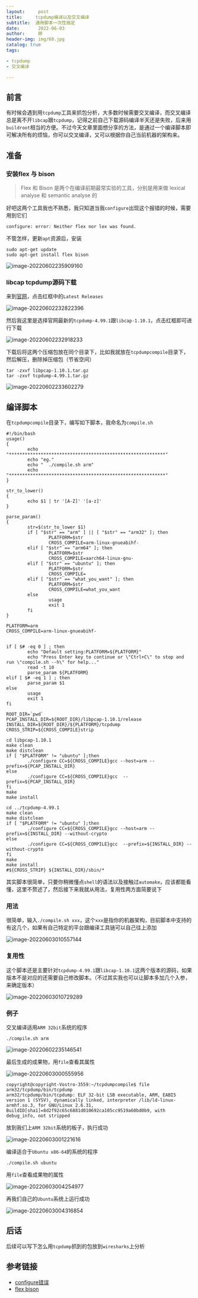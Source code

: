 ```yaml
---
layout:     post   				   
title:     tcpdump编译以及交叉编译			
subtitle:  通用脚本一次性搞定
date:       2022-06-03				
author:     婷                               
header-img: img/68.jpg 
catalog: true 						
tags:								

- tcpdump
- 交叉编译

---
```




## 前言

有时候会遇到用`tcpdump`工具来抓包分析，大多数时候需要交叉编译，而交叉编译总是离不开`libcap`跟`tcpdump`，记得之前自己下载源码编译半天还是失败，后来用`buildroot`相当的方便。不过今天文章里面想分享的方法，是通过一个编译脚本即可解决所有的烦恼，你可以交叉编译，又可以根据你自己当前机器的架构来。



## 准备

### 安装flex 与 bison

> Flex 和 Bison 是两个在编译前期最常实验的工具，分别是用来做 lexical analyse 和 semantic analyse 的

好吧这两个工具我也不熟悉，我只知道当我`configure`出现这个报错的时候，需要用到它们

```shell
configure: error: Neither flex nor lex was found.
```



不管怎样，更新`apt`资源后，安装

```shell
sudo apt-get update
sudo apt-get install flex bison
```

![image-20220602235909160](https://raw.githubusercontent.com/copyright1999/image-typora-markdown/main/tcpdumpcompile/image-20220602235909160.png)





### libcap tcpdump源码下载

来到[官网](https://www.tcpdump.org/)，点击红框中的`Latest Releases`

![image-20220602232822396](https://raw.githubusercontent.com/copyright1999/image-typora-markdown/main/tcpdumpcompile/image-20220602232822396.png)



然后我这里是选择官网最新的`tcpdump-4.99.1`跟`libcap-1.10.1`，点击红框即可进行下载

![image-20220602232918233](https://raw.githubusercontent.com/copyright1999/image-typora-markdown/main/tcpdumpcompile/image-20220602232918233.png)

下载后将这两个压缩包放在同个目录下，比如我就放在`tcpdumpcompile`目录下，然后解压，删除掉压缩包（节省空间）

```shell
tar -zxvf libpcap-1.10.1.tar.gz
tar -zxvf tcpdump-4.99.1.tar.gz
```



![image-20220602233602279](https://raw.githubusercontent.com/copyright1999/image-typora-markdown/main/tcpdumpcompile/image-20220602233602279.png)



## 编译脚本

在`tcpdumpcompile`目录下，编写如下脚本，我命名为`compile.sh`

```shell
#!/bin/bash
usage()
{
        echo "***********************************************************"
        echo "eg."
        echo "  ./compile.sh arm"
        echo "***********************************************************"
}

str_to_lower()
{
        echo $1 | tr '[A-Z]' '[a-z]'
}

parse_param()
{
        str=$(str_to_lower $1)
        if [ "$str" == "arm" ] || [ "$str" == "arm32" ]; then
                PLATFORM=$str
                CROSS_COMPILE=arm-linux-gnueabihf-
        elif [ "$str" == "arm64" ]; then
                PLATFORM=$str
                CROSS_COMPILE=aarch64-linux-gnu-
        elif [ "$str" == "ubuntu" ]; then
                PLATFORM=$str
                CROSS_COMPILE=
        elif [ "$str" == "what_you_want" ]; then
                PLATFORM=$str
                CROSS_COMPILE=what_you_want
        else
                usage
                exit 1
        fi
}

PLATFORM=arm
CROSS_COMPILE=arm-linux-gnueabihf-


if [ $# -eq 0 ] ; then
        echo "Default setting:PLATFORM=${PLATFORM}"
        echo "Press Enter key to continue or \"Ctrl+C\" to stop and run \"compile.sh --h\" for help..."
        read -t 10
        parse_param ${PLATFORM}
elif [ $# -eq 1 ] ; then
        parse_param $1
else
        usage
        exit 1
fi

ROOT_DIR=`pwd`
PCAP_INSTALL_DIR=${ROOT_DIR}/libpcap-1.10.1/release
INSTALL_DIR=${ROOT_DIR}/${PLATFORM}/tcpdump
CROSS_STRIP=${CROSS_COMPILE}strip

cd libpcap-1.10.1
make clean
make distclean
if [ "$PLATFORM" != "ubuntu" ];then
        ./configure CC=${CROSS_COMPILE}gcc --host=arm --prefix=${PCAP_INSTALL_DIR}
else
        ./configure CC=${CROSS_COMPILE}gcc  --prefix=${PCAP_INSTALL_DIR}
fi
make
make install

cd ../tcpdump-4.99.1
make clean
make distclean
if [ "$PLATFORM" != "ubuntu" ];then
        ./configure CC=${CROSS_COMPILE}gcc --host=arm --prefix=${INSTALL_DIR} --without-crypto
else
        ./configure CC=${CROSS_COMPILE}gcc  --prefix=${INSTALL_DIR} --without-crypto
fi
make
make install
#${CROSS_STRIP} ${INSTALL_DIR}/sbin/*

```

其实脚本很简单，只要你稍微懂点`shell`的语法以及接触过`automake`，应该都能看懂，这里不赘述了，然后接下来我就从用法，复用性两方面简要说下

### 用法

很简单，输入`./compile.sh xxx`，这个`xxx`是指你的机器架构，目前脚本中支持的有这几个，如果有自己特定的平台跟编译工具链可以自己往上添加

![image-20220603010557144](https://raw.githubusercontent.com/copyright1999/image-typora-markdown/main/tcpdumpcompile/image-20220603010557144.png)

### 复用性

这个脚本还是主要针对`tcpdump-4.99.1`跟`libcap-1.10.1`这两个版本的源码，如果版本不是对应的还需要自己修改脚本。（不过其实我也可以让脚本多加几个入参，来确定版本）

![image-20220603010729289](https://raw.githubusercontent.com/copyright1999/image-typora-markdown/main/tcpdumpcompile/image-20220603010729289.png)



### 例子

交叉编译适用`ARM 32bit`系统的程序

```shell
./compile.sh arm
```

![image-20220602235146541](https://raw.githubusercontent.com/copyright1999/image-typora-markdown/main/tcpdumpcompile/image-20220602235146541.png)

最后生成的成果物，用`file`查看其属性

![image-20220603000555956](https://raw.githubusercontent.com/copyright1999/image-typora-markdown/main/tcpdumpcompile/image-20220603000555956.png)



```shell
copyright@copyright-Vostro-3559:~/tcpdumpcompile$ file arm32/tcpdump/bin/tcpdump
arm32/tcpdump/bin/tcpdump: ELF 32-bit LSB executable, ARM, EABI5 version 1 (SYSV), dynamically linked, interpreter /lib/ld-linux-armhf.so.3, for GNU/Linux 2.6.31, BuildID[sha1]=8d2f92c65c6881d010692ca105cc9519a60bd0b9, with debug_info, not stripped

```



放到我们上`ARM 32bit`系统的板子，执行成功

![image-20220603001221616](https://raw.githubusercontent.com/copyright1999/image-typora-markdown/main/tcpdumpcompile/image-20220603001221616.png)



编译适合于`Ubuntu x86-64`的系统的程序

```shell
./compile.sh ubuntu
```

用`file`查看成果物的属性

![image-20220603004254977](https://raw.githubusercontent.com/copyright1999/image-typora-markdown/main/tcpdumpcompile/image-20220603004254977.png)

再我们自己的`Ubuntu`系统上运行成功

![image-20220603004316854](https://raw.githubusercontent.com/copyright1999/image-typora-markdown/main/tcpdumpcompile/image-20220603004316854.png)



## 后话

后续可以写下怎么用`tcpdump`抓到的包放到`wiresharks`上分析



## 参考链接

- [configure错误](https://blog.csdn.net/ai2000ai/article/details/71082245)
- [flex bison](https://www.cnblogs.com/wAther/p/10662978.html )
